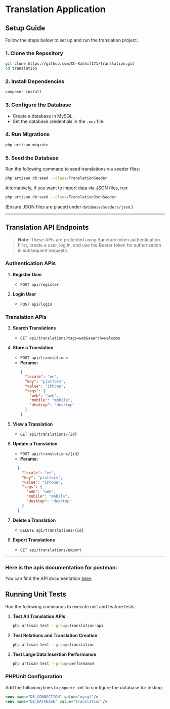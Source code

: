 # Translation Application

## Setup Guide

Follow the steps below to set up and run the translation project.

### 1. Clone the Repository

```sh
git clone https://github.com/Ch-Kashif171/translation.git
cd translation
```

### 2. Install Dependencies

```sh
composer install
```

### 3. Configure the Database

- Create a database in MySQL.
- Set the database credentials in the `.env` file.

### 4. Run Migrations

```sh
php artisan migrate
```

### 5. Seed the Database

Run the following command to seed translations via seeder files:

```sh
php artisan db:seed --class=TranslationSeeder
```

Alternatively, if you want to import data via JSON files, run:

```sh
php artisan db:seed --class=TranslationJsonSeeder
```

(Ensure JSON files are placed under `database/seeders/json`.)

---

## Translation API Endpoints

> **Note:** These APIs are protected using Sanctum token authentication. First, create a user, log in, and use the Bearer token for authorization in subsequent requests.

### Authentication APIs

1. **Register User**
    - `POST api/register`

2. **Login User**
    - `POST api/login`

### Translation APIs

3. **Search Translations**
    - `GET api/translations?tags=web&search=welcome`

4. **Store a Translation**
    - `POST api/translations`
    - **Params:**
      ```json
      {
        "locale": "en",
        "key": "platform",
        "value": "iPhone",
        "tags": {
          "web": "web",
          "mobile": "mobile",
          "desktop": "desktop"
        }
      }
      ```

5. **View a Translation**
    - `GET api/translations/{id}`

6. **Update a Translation**
    - `POST api/translations/{id}`
    - **Params:** 
    ```json
      {
        "locale": "en",
        "key": "platform",
        "value": "iPhone",
        "tags": {
          "web": "web",
          "mobile": "mobile",
          "desktop": "desktop"
        }
      }
      ```

7. **Delete a Translation**
    - `DELETE api/translations/{id}`

8. **Export Translations**
    - `GET api/translations/export`

---

### Here is the apis documentation for postman:

You can find the API documentation [here](https://documenter.getpostman.com/view/1614227/2sAYXEDHQG).

## Running Unit Tests

Run the following commands to execute unit and feature tests:

1. **Test All Translation APIs**
   ```sh
   php artisan test --group=translation-api
   ```

2. **Test Relations and Translation Creation**
   ```sh
   php artisan test --group=translation
   ```

3. **Test Large Data Insertion Performance**
   ```sh
   php artisan test --group=performance
   ```

### PHPUnit Configuration

Add the following lines to `phpunit.xml` to configure the database for testing:

```xml
<env name="DB_CONNECTION" value="mysql"/>
<env name="DB_DATABASE" value="translation"/>
